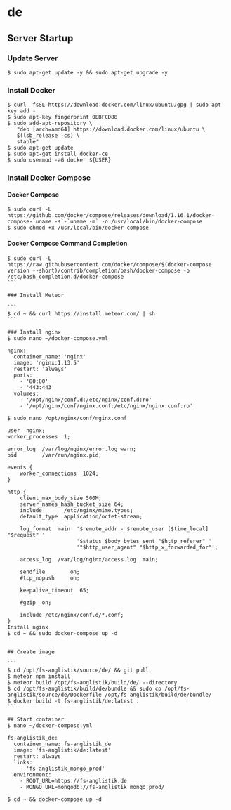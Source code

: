 # de
## Server Startup

### Update Server

```
$ sudo apt-get update -y && sudo apt-get upgrade -y
```

### Install Docker

```
$ curl -fsSL https://download.docker.com/linux/ubuntu/gpg | sudo apt-key add -
$ sudo apt-key fingerprint 0EBFCD88
$ sudo add-apt-repository \
   "deb [arch=amd64] https://download.docker.com/linux/ubuntu \
   $(lsb_release -cs) \
   stable"
$ sudo apt-get update
$ sudo apt-get install docker-ce
$ sudo usermod -aG docker ${USER}
```
### Install Docker Compose

#### Docker Compose
```
$ sudo curl -L https://github.com/docker/compose/releases/download/1.16.1/docker-compose-`uname -s`-`uname -m` -o /usr/local/bin/docker-compose
$ sudo chmod +x /usr/local/bin/docker-compose
```

#### Docker Compose Command Completion

````
$ sudo curl -L https://raw.githubusercontent.com/docker/compose/$(docker-compose version --short)/contrib/completion/bash/docker-compose -o /etc/bash_completion.d/docker-compose
```

### Install Meteor

```
$ cd ~ && curl https://install.meteor.com/ | sh
```

### Install nginx
$ sudo nano ~/docker-compose.yml

nginx:
  container_name: 'nginx'
  image: 'nginx:1.13.5'
  restart: 'always'
  ports:
    - '80:80'
    - '443:443'
  volumes:
    - '/opt/nginx/conf.d:/etc/nginx/conf.d:ro'
    - '/opt/nginx/conf/nginx.conf:/etc/nginx/nginx.conf:ro'

$ sudo nano /opt/nginx/conf/nginx.conf

user  nginx;
worker_processes  1;

error_log  /var/log/nginx/error.log warn;
pid        /var/run/nginx.pid;

events {
    worker_connections  1024;
}

http {
    client_max_body_size 500M;
    server_names_hash_bucket_size 64;
    include       /etc/nginx/mime.types;
    default_type  application/octet-stream;

    log_format  main  '$remote_addr - $remote_user [$time_local] "$request" '
                      '$status $body_bytes_sent "$http_referer" '
                      '"$http_user_agent" "$http_x_forwarded_for"';

    access_log  /var/log/nginx/access.log  main;

    sendfile        on;
    #tcp_nopush     on;

    keepalive_timeout  65;

    #gzip  on;

    include /etc/nginx/conf.d/*.conf;
}
Install nginx
$ cd ~ && sudo docker-compose up -d


## Create image

```
$ cd /opt/fs-anglistik/source/de/ && git pull
$ meteor npm install
$ meteor build /opt/fs-anglistik/build/de/ --directory
$ cd /opt/fs-anglistik/build/de/bundle && sudo cp /opt/fs-anglistik/source/de/Dockerfile /opt/fs-anglistik/build/de/bundle/
$ docker build -t fs-anglistik/de:latest .
```

## Start container
$ nano ~/docker-compose.yml
  
fs-anglistik_de:
  container_name: fs-anglistik_de
  image: 'fs-anglistik/de:latest'
  restart: always
  links:
    - 'fs-anglistik_mongo_prod'
  environment:
    - ROOT_URL=https://fs-anglistik.de
    - MONGO_URL=mongodb://fs-anglistik_mongo_prod/

$ cd ~ && docker-compose up -d 
